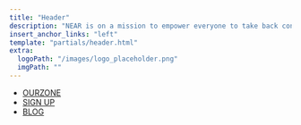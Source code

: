 ```yaml
---
title: "Header"
description: "NEAR is on a mission to empower everyone to take back control of their money, their data, and their identity. Join us."
insert_anchor_links: "left"
template: "partials/header.html"
extra:
  logoPath: "/images/logo_placeholder.png"
  imgPath: ""
---
```


- [OURZONE]("/")
- [SIGN UP]("/signup")
- [BLOG]("/blog")
